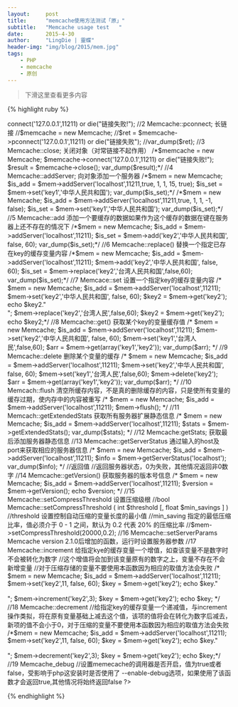 ```yaml
---
layout:     post
title:      "memcache使用方法测试「原」"
subtitle:   "Memcache usage test   "
date:       2015-4-30
author:     "LingDie | 靈蝶"
header-img: "img/blog/2015/mem.jpg"
tags:
    - PHP
    - memcache
    - 原创
---
```


> 下滑这里查看更多内容

{% highlight ruby %}


<?php
 
//php操作memcache的使用测试总结--学习
 
//1 Memcache::connect;
   //$memcache = new Memcache;
   //$memcache->connect('127.0.0.1',11211) or die("链接失败!");
 
 
//2 Memcache::pconnect; 长链接
   //$memcache = new Memcache;
   //$ret = $memcache->pconnect('127.0.0.1',11211) or die("链接失败");
   //var_dump($ret);
 
 
//3 Memcache::close; 关闭对象（对常链接不起作用）
    /*$memcache = new Memcache;
    $memcache->connect('127.0.0.1',11211) or die("链接失败!");
    $result = $memcache->close();
    var_dump($result);*/
 
//4 Memcache::addServer; 向对象添加一个服务器
    /*$mem = new Memcache;
    $is_add = $mem->addServer('localhost',11211,true, 1, 1, 15, true);
    $is_set = $mem->set('key1','中华人民共和国');
    var_dump($is_set);*/
 
 
    /*$mem = new Memcache;
    $is_add = $mem->addServer('localhost',11211,true, 1, 1, -1, false);
    $is_set = $mem->set('key1','中华人民共和国');
    var_dump($is_set);*/
 
 
//5 Memcache::add 添加一个要缓存的数据如果作为这个缓存的数据在键在服务器上还不存在的情况下
 
    /*$mem = new Memcache;
    $is_add = $mem->addServer('localhost',11211);
    $is_set = $mem->add('key2','中华人民共和国', false, 60);
    var_dump($is_set);*/
 
//6 Memcache::replace() 替换一个指定已存在key的缓存变量内容
    /*$mem = new Memcache;
    $is_add = $mem->addServer('localhost',11211);
    $mem->add('key2','中华人民共和国', false, 60);
    $is_set = $mem->replace('key2','台湾人民共和国',false,60);
    var_dump($is_set);*/
 
 
//7 Memcace::set 设置一个指定key的缓存变量内容
 
    /*
    $mem = new Memcache;
    $is_add = $mem->addServer('localhost',11211);
    $mem->set('key2','中华人民共和国', false, 60);
    $key2 = $mem->get('key2');
    echo $key2."<BR>";
    $mem->replace('key2','台湾人民',false,60);
    $key2 = $mem->get('key2');
    echo $key2;*/
 
//8 Memcache::get() 获取某个key的变量缓存值
 
    /*
    $mem = new Memcache;
    $is_add = $mem->addServer('localhost',11211);
    $mem->set('key2','中华人民共和国', false, 60);
    $mem->set('key1','台湾人民',false,60);
    $arr = $mem->get(array('key1','key2'));
    var_dump($arr);
    */
 
//9 Memcache::delete 删除某个变量的缓存
    /*
    $mem = new Memcache;
    $is_add = $mem->addServer('localhost',11211);
    $mem->set('key2','中华人民共和国', false, 60);
    $mem->set('key1','台湾人民',false,60);
    $mem->delete('key2');
 
    $arr = $mem->get(array('key1','key2'));
    var_dump($arr);
    */
 
//10 Memcach::flush 清空所缓存内容，不是真的删除缓存的内容，只是使所有变量的缓存过期，使内存中的内容被重写
    /*
    $mem = new Memcache;
    $is_add = $mem->addServer('localhost',11211);
    $mem->flush();
    */
 
//11 Memcach::getExtendedStats 获取所有服务器扩展静态信息
    /*
    $mem = new Memcache;
    $is_add = $mem->addServer('localhost',11211);
    $stats = $mem->getExtendedStats();
    var_dump($stats);
    */
 
//12 Memcache:getStats; 获取最后添加服务器静态信息
 
 
//13 Memcache::getServerStatus 通过输入的host及port来获取相应的服务器信息
    /*
    $mem = new Memcache;
    $is_add = $mem->addServer('localhost',11211);
    $info = $mem->getServerStatus('localhost');
    var_dump($info);
    */
    //返回值
    //返回服务器状态，0为失败，其他情况返回非0数字
 
  
 //14 Memcache::getVersion() 获取服务器的版本号信息
    /*
    $mem = new Memcache;
    $is_add = $mem->addServer('localhost',11211);
    $version = $mem->getVersion();
    echo $version;
    */
 
 
 
 //15 Memcache::setCompressThreshold 设置压缩级根
      //bool Memcache::setCompressThreshold ( int $threshold [, float $min_savings ] )
      //threshold 设置控制自动压缩的变量长度的最小值
      //min_saving 指定的最低压缩比率，值必须介于 0 - 1 之间，默认为 0.2 代表 20% 的压缩比率
      //$mem->setCompressThreshold(20000,0.2);
 
//16  Memcache::setServerParams   Memcache version 2.1.0后增加的函数，运行时设置服务器参数
 
 
//17 Memcache::increment  给指定kye的缓存变量一个增值，如查该变量不是数字时不会被转化为数字
    //这个增值将会加到该变量原有的数字之上，变量不存在不会新增变量
    //对于压缩存储的变量不要使用本函数因为相应的取值方法会失败
 
    /*
    $mem = new Memcache;
    $is_add = $mem->addServer('localhost',11211);
    $mem->set('key2',11, false, 60);
    $key  = $mem->get('key2');
    echo $key."<BR><BR>";
 
    $mem->increment('key2',3);
    $key = $mem->get('key2');
    echo $key;
    */
 
 
 //18 Memcache::decrement
    //给指定key的缓存变量一个递减值，与increment操作类拟，将在原有变量基础上减去这个值，该项的值将会在转化为数字后减去，新项的值不会小于0，对于压缩的变量不要使用本函数因为相应的取值方法会失败
 
    /*$mem = new Memcache;
    $is_add = $mem->addServer('localhost',11211);
    $mem->set('key2',11, false, 60);
    $key  = $mem->get('key2');
    echo $key."<BR><BR>";
    $mem->decrement('key2',3);
    $key = $mem->get('key2');
    echo $key;*/
 
 
 
 //19 Memcache_debug
      //设置memecache的调用器是否开启，值为true或者false，受影响于php这安装时是否使用了 --enable-debug选项，如果使用了该函数才会返回true,其他情况将始终返回false
?>


{% endhighlight %}